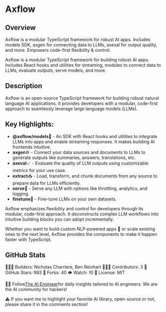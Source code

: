 # Axflow
## Overview
Axflow is a modular TypeScript framework for robust AI apps. Includes models SDK, axgen for connecting data to LLMs, axeval for output quality, and more. Empowers code-first flexibility & control.

Axflow is a modular TypeScript framework for building robust AI apps. Includes React hooks and utilities for streaming, modules to connect data to LLMs, evaluate outputs, serve models, and more.

## Description
Axflow is an open-source TypeScript framework for building robust natural language AI applications. It provides developers with a modular, code-first approach to seamlessly leverage large language models (LLMs).

## Key Highlights:

- **@axflow/models**🤖 - An SDK with React hooks and utilities to integrate LLMs into apps and enable streaming responses. It makes building AI frontends intuitive.
- **axgen**⚙️ - Connect your data sources and documents to LLMs to generate outputs like summaries, answers, translations, etc.
- **axeval**📈 - Evaluate the quality of LLM outputs using customizable metrics for your use case.
- **extract**📥 - Load, transform, and chunk documents from any source to prepare data for LLMs efficiently.
- **serve**🚀 - Serve any LLM with options like throttling, analytics, and logging.
- **finetune**🔧 - Fine-tune LLMs on your own datasets.

Axflow emphasizes flexibility and control for developers through its modular, code-first approach. It deconstructs complex LLM workflows into intuitive building blocks you can adopt incrementally.

Whether you want to build custom NLP-powered apps 📱 or scale existing ones to the next level, Axflow provides the components to make it happen faster with TypeScript.

## GitHub Stats

👷🏽‍♀️ Builders: Nicholas Charriere, Ben Reinhart
👩🏽‍💻 Contributors: 3
💫 GitHub Stars: 993
🍴 Forks: 40
👁️ Watch: 10
🪪 License: MIT

🧙🏽 Follow[The AI Engineer](https://www.linkedin.com/company/theaiengineer/)for daily insights tailored to AI engineers. We are the AI community for hackers!

⚠️ If you want me to highlight your favorite AI library, open-source or not, please share it in the comments section!